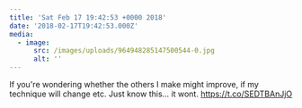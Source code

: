 ```yaml
---
title: 'Sat Feb 17 19:42:53 +0000 2018'
date: '2018-02-17T19:42:53.000Z'
media:
  - image:
      src: /images/uploads/964948285147500544-0.jpg
      alt: ''
---
```

If you're wondering whether the others I make might improve, if my technique will change etc. Just know this... it wont. https://t.co/SEDTBAnJjO
